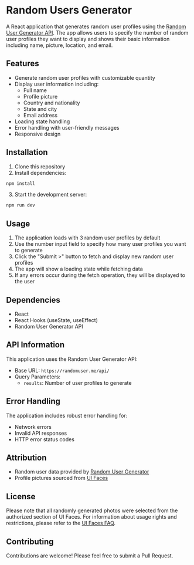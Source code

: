 # Random Users Generator

A React application that generates random user profiles using the [Random User Generator API](https://randomuser.me/). The app allows users to specify the number of random user profiles they want to display and shows their basic information including name, picture, location, and email.

## Features

- Generate random user profiles with customizable quantity
- Display user information including:
  - Full name
  - Profile picture
  - Country and nationality
  - State and city
  - Email address
- Loading state handling
- Error handling with user-friendly messages
- Responsive design

## Installation

1. Clone this repository
2. Install dependencies:
```bash
npm install
```
3. Start the development server:
```bash
npm run dev
```

## Usage

1. The application loads with 3 random user profiles by default
2. Use the number input field to specify how many user profiles you want to generate
3. Click the "Submit >" button to fetch and display new random user profiles
4. The app will show a loading state while fetching data
5. If any errors occur during the fetch operation, they will be displayed to the user

## Dependencies

- React
- React Hooks (useState, useEffect)
- Random User Generator API

## API Information

This application uses the Random User Generator API:
- Base URL: `https://randomuser.me/api/`
- Query Parameters:
  - `results`: Number of user profiles to generate

## Error Handling

The application includes robust error handling for:
- Network errors
- Invalid API responses
- HTTP error status codes

## Attribution

- Random user data provided by [Random User Generator](https://randomuser.me)
- Profile pictures sourced from [UI Faces](http://uifaces.com)

## License

Please note that all randomly generated photos were selected from the authorized section of UI Faces. For information about usage rights and restrictions, please refer to the [UI Faces FAQ](https://web.archive.org/web/20160811185628/http://uifaces.com/faq).

## Contributing

Contributions are welcome! Please feel free to submit a Pull Request.